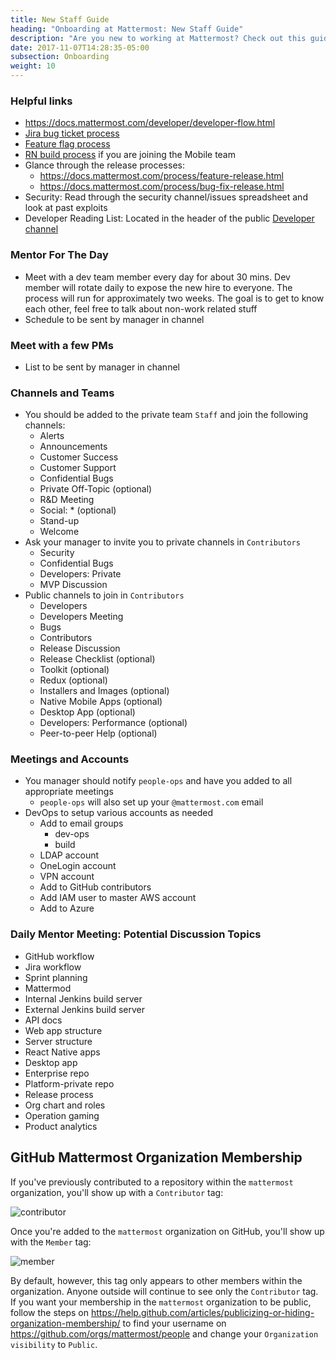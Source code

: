 ```yaml
---
title: New Staff Guide
heading: "Onboarding at Mattermost: New Staff Guide"
description: "Are you new to working at Mattermost? Check out this guide as you begin working here."
date: 2017-11-07T14:28:35-05:00
subsection: Onboarding
weight: 10
---
```


### Helpful links

- https://docs.mattermost.com/developer/developer-flow.html
- [Jira bug ticket process](https://docs.mattermost.com/process/new-bug-tickets.html)
- [Feature flag process](https://developers.mattermost.com/contribute/server/feature-flags/)
- [RN build process](https://developers.mattermost.com/internal/mobile-build-process/) if you are joining the Mobile team
- Glance through the release processes:
    - https://docs.mattermost.com/process/feature-release.html
    - https://docs.mattermost.com/process/bug-fix-release.html
- Security: Read through the security channel/issues spreadsheet and look at past exploits
- Developer Reading List: Located in the header of the public [Developer channel](https://community.mattermost.com/core/channels/developers)

### Mentor For The Day

- Meet with a dev team member every day for about 30 mins. Dev member will rotate daily to expose the new hire to everyone. The process will run for approximately two weeks. The goal is to get to know each other, feel free to talk about non-work related stuff
- Schedule to be sent by manager in channel

### Meet with a few PMs

- List to be sent by manager in channel

### Channels and Teams

- You should be added to the private team `Staff` and join the following channels:
    - Alerts
    - Announcements
    - Customer Success
    - Customer Support
    - Confidential Bugs
    - Private Off-Topic (optional)
    - R&D Meeting
    - Social: * (optional)
    - Stand-up
    - Welcome
- Ask your manager to invite you to private channels in `Contributors`
    - Security
    - Confidential Bugs
    - Developers: Private     
    - MVP Discussion
- Public channels to join in `Contributors`
    - Developers
    - Developers Meeting
    - Bugs
    - Contributors
    - Release Discussion
    - Release Checklist (optional)
    - Toolkit (optional)
    - Redux (optional)
    - Installers and Images (optional)
    - Native Mobile Apps (optional)
    - Desktop App (optional)
    - Developers: Performance (optional)
    - Peer-to-peer Help (optional)

### Meetings and Accounts

- You manager should notify `people-ops` and have you added to all appropriate meetings
    - `people-ops` will also set up your `@mattermost.com` email
- DevOps to setup various accounts as needed
    - Add to email groups
        - dev-ops
        - build
    - LDAP account
    - OneLogin account
    - VPN account
    - Add to GitHub contributors
    - Add IAM user to master AWS account
    - Add to Azure

### Daily Mentor Meeting: Potential Discussion Topics

- GitHub workflow
- Jira workflow
- Sprint planning
- Mattermod
- Internal Jenkins build server
- External Jenkins build server
- API docs
- Web app structure
- Server structure
- React Native apps
- Desktop app
- Enterprise repo
- Platform-private repo
- Release process
- Org chart and roles
- Operation gaming
- Product analytics

## GitHub Mattermost Organization Membership

If you've previously contributed to a repository within the `mattermost` organization, you'll show up with a `Contributor` tag:

![contributor](/internal/contributor.png)

Once you're added to the `mattermost` organization on GitHub, you'll show up with the `Member` tag:

![member](/internal/member.png)

By default, however, this tag only appears to other members within the organization. Anyone outside will continue to see only the `Contributor` tag. If you want your membership in the `mattermost` organization to be public, follow the steps on https://help.github.com/articles/publicizing-or-hiding-organization-membership/ to find your username on https://github.com/orgs/mattermost/people and change your `Organization visibility` to `Public`.
